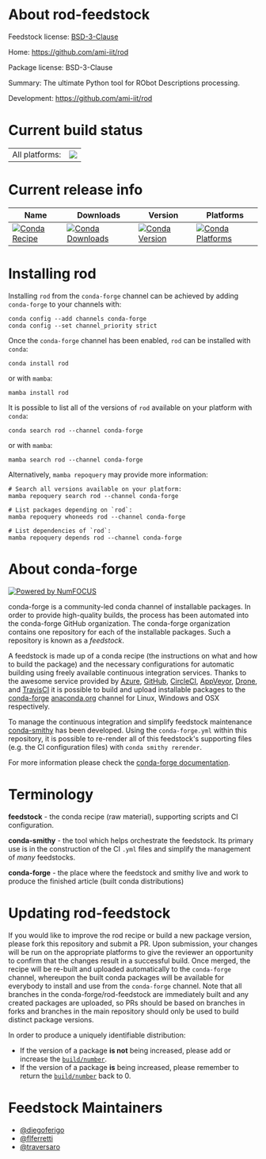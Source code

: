About rod-feedstock
===================

Feedstock license: [BSD-3-Clause](https://github.com/conda-forge/rod-feedstock/blob/main/LICENSE.txt)

Home: https://github.com/ami-iit/rod

Package license: BSD-3-Clause

Summary: The ultimate Python tool for RObot Descriptions processing.

Development: https://github.com/ami-iit/rod

Current build status
====================


<table><tr><td>All platforms:</td>
    <td>
      <a href="https://dev.azure.com/conda-forge/feedstock-builds/_build/latest?definitionId=20383&branchName=main">
        <img src="https://dev.azure.com/conda-forge/feedstock-builds/_apis/build/status/rod-feedstock?branchName=main">
      </a>
    </td>
  </tr>
</table>

Current release info
====================

| Name | Downloads | Version | Platforms |
| --- | --- | --- | --- |
| [![Conda Recipe](https://img.shields.io/badge/recipe-rod-green.svg)](https://anaconda.org/conda-forge/rod) | [![Conda Downloads](https://img.shields.io/conda/dn/conda-forge/rod.svg)](https://anaconda.org/conda-forge/rod) | [![Conda Version](https://img.shields.io/conda/vn/conda-forge/rod.svg)](https://anaconda.org/conda-forge/rod) | [![Conda Platforms](https://img.shields.io/conda/pn/conda-forge/rod.svg)](https://anaconda.org/conda-forge/rod) |

Installing rod
==============

Installing `rod` from the `conda-forge` channel can be achieved by adding `conda-forge` to your channels with:

```
conda config --add channels conda-forge
conda config --set channel_priority strict
```

Once the `conda-forge` channel has been enabled, `rod` can be installed with `conda`:

```
conda install rod
```

or with `mamba`:

```
mamba install rod
```

It is possible to list all of the versions of `rod` available on your platform with `conda`:

```
conda search rod --channel conda-forge
```

or with `mamba`:

```
mamba search rod --channel conda-forge
```

Alternatively, `mamba repoquery` may provide more information:

```
# Search all versions available on your platform:
mamba repoquery search rod --channel conda-forge

# List packages depending on `rod`:
mamba repoquery whoneeds rod --channel conda-forge

# List dependencies of `rod`:
mamba repoquery depends rod --channel conda-forge
```


About conda-forge
=================

[![Powered by
NumFOCUS](https://img.shields.io/badge/powered%20by-NumFOCUS-orange.svg?style=flat&colorA=E1523D&colorB=007D8A)](https://numfocus.org)

conda-forge is a community-led conda channel of installable packages.
In order to provide high-quality builds, the process has been automated into the
conda-forge GitHub organization. The conda-forge organization contains one repository
for each of the installable packages. Such a repository is known as a *feedstock*.

A feedstock is made up of a conda recipe (the instructions on what and how to build
the package) and the necessary configurations for automatic building using freely
available continuous integration services. Thanks to the awesome service provided by
[Azure](https://azure.microsoft.com/en-us/services/devops/), [GitHub](https://github.com/),
[CircleCI](https://circleci.com/), [AppVeyor](https://www.appveyor.com/),
[Drone](https://cloud.drone.io/welcome), and [TravisCI](https://travis-ci.com/)
it is possible to build and upload installable packages to the
[conda-forge](https://anaconda.org/conda-forge) [anaconda.org](https://anaconda.org/)
channel for Linux, Windows and OSX respectively.

To manage the continuous integration and simplify feedstock maintenance
[conda-smithy](https://github.com/conda-forge/conda-smithy) has been developed.
Using the ``conda-forge.yml`` within this repository, it is possible to re-render all of
this feedstock's supporting files (e.g. the CI configuration files) with ``conda smithy rerender``.

For more information please check the [conda-forge documentation](https://conda-forge.org/docs/).

Terminology
===========

**feedstock** - the conda recipe (raw material), supporting scripts and CI configuration.

**conda-smithy** - the tool which helps orchestrate the feedstock.
                   Its primary use is in the construction of the CI ``.yml`` files
                   and simplify the management of *many* feedstocks.

**conda-forge** - the place where the feedstock and smithy live and work to
                  produce the finished article (built conda distributions)


Updating rod-feedstock
======================

If you would like to improve the rod recipe or build a new
package version, please fork this repository and submit a PR. Upon submission,
your changes will be run on the appropriate platforms to give the reviewer an
opportunity to confirm that the changes result in a successful build. Once
merged, the recipe will be re-built and uploaded automatically to the
`conda-forge` channel, whereupon the built conda packages will be available for
everybody to install and use from the `conda-forge` channel.
Note that all branches in the conda-forge/rod-feedstock are
immediately built and any created packages are uploaded, so PRs should be based
on branches in forks and branches in the main repository should only be used to
build distinct package versions.

In order to produce a uniquely identifiable distribution:
 * If the version of a package **is not** being increased, please add or increase
   the [``build/number``](https://docs.conda.io/projects/conda-build/en/latest/resources/define-metadata.html#build-number-and-string).
 * If the version of a package **is** being increased, please remember to return
   the [``build/number``](https://docs.conda.io/projects/conda-build/en/latest/resources/define-metadata.html#build-number-and-string)
   back to 0.

Feedstock Maintainers
=====================

* [@diegoferigo](https://github.com/diegoferigo/)
* [@flferretti](https://github.com/flferretti/)
* [@traversaro](https://github.com/traversaro/)


<!-- dummy commit to enable rerendering -->

